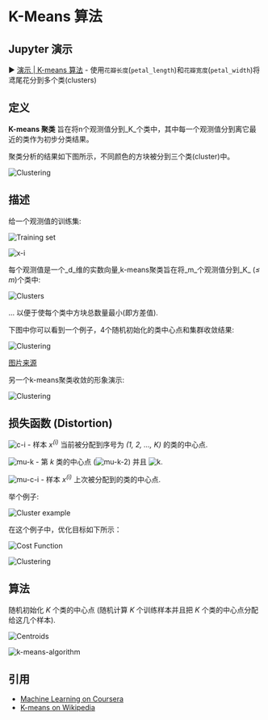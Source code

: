# K-Means 算法

## Jupyter 演示

▶️ [演示 | K-means 算法](https://nbviewer.jupyter.org/github/trekhleb/homemade-machine-learning/blob/master/notebooks/k_means/k_means_demo.ipynb) - 使用`花瓣长度`(`petal_length`)和`花瓣宽度`(`petal_width`)将鸢尾花分到多个类(clusters)

## 定义

**K-means 聚类** 旨在将n个观测值分到_K_个类中，其中每一个观测值分到离它最近的类作为初步分类结果。

聚类分析的结果如下图所示，不同颜色的方块被分到三个类(cluster)中。

![Clustering](https://upload.wikimedia.org/wikipedia/commons/c/c8/Cluster-2.svg)

## 描述

给一个观测值的训练集:

![Training set](../../images/k_means/training-set.svg)

![x-i](../../images/k_means/x-i.svg)

每个观测值是一个_d_维的实数向量,k-means聚类旨在将_m_个观测值分到_K_ (_≤ m_)个类中:

![Clusters](../../images/k_means/clasters.svg)

... 以便于使每个类中方块总数量最小(即方差值).

下图中你可以看到一个例子，4个随机初始化的类中心点和集群收敛结果:

![Clustering](http://shabal.in/visuals/kmeans/random.gif)

[图片来源](http://shabal.in/visuals/kmeans/6.html)

另一个k-means聚类收敛的形象演示:

![Clustering](https://upload.wikimedia.org/wikipedia/commons/e/ea/K-means_convergence.gif)

## 损失函数 (Distortion)

![c-i](../../images/k_means/c-i.svg) - 样本 _x<sup>(i)</sup>_ 当前被分配到序号为 _(1, 2, ..., K)_ 的类的中心点.

![mu-k](../../images/k_means/mu-k.svg) - 第 _k_ 类的中心点 (![mu-k-2](../../images/k_means/mu-k-2.svg)) 并且 ![k](../../images/k_means/k.svg).

![mu-c-i](../../images/k_means/mu-c-i.svg) - 样本 _x<sup>(i)</sup>_ 上次被分配到的类的中心点.

举个例子:

![Cluster example](../../images/k_means/cluster-example.svg)

在这个例子中，优化目标如下所示：

![Cost Function](../../images/k_means/cost-function.svg)

![Clustering](https://upload.wikimedia.org/wikipedia/commons/d/d1/KMeans-density-data.svg)

## 算法

随机初始化 _K_ 个类的中心点 (随机计算 _K_ 个训练样本并且把 _K_ 个类的中心点分配给这几个样本).

![Centroids](../../images/k_means/centroids.svg)

![k-means-algorithm](../../images/k_means/k-means-algorithm.svg)

## 引用

- [Machine Learning on Coursera](https://www.coursera.org/learn/machine-learning)
- [K-means on Wikipedia](https://en.wikipedia.org/wiki/K-means_clustering)
